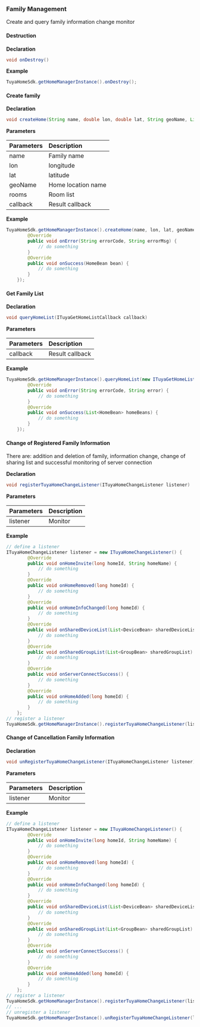 ### Family Management

Create and query family information change monitor

#### Destruction

**Declaration**

```java
void onDestroy()
```

**Example**

```java
TuyaHomeSdk.getHomeManagerInstance().onDestroy();
```

#### Create family

**Declaration**

```java
void createHome(String name, double lon, double lat, String geoName, List rooms, ITuyaHomeResultCallback callback)
```

**Parameters**

| Parameters | Description |
| :--- | :--- |
| name | Family name |
| lon | longitude |
| lat | latitude |
| geoName | Home location name |
| rooms | Room list |
| callback | Result callback |

**Example**

```java
TuyaHomeSdk.getHomeManagerInstance().createHome(name, lon, lat, geoName, rooms, new ITuyaHomeResultCallback() {
        @Override
        public void onError(String errorCode, String errorMsg) {
            // do something
        }
        @Override
        public void onSuccess(HomeBean bean) {
            // do something
        }
    });
```

#### Get Family List

**Declaration**

```java
void queryHomeList(ITuyaGetHomeListCallback callback)
```

**Parameters**

| Parameters | Description |
| :--- | :--- |
| callback | Result callback |

**Example**

```java
TuyaHomeSdk.getHomeManagerInstance().queryHomeList(new ITuyaGetHomeListCallback() {
        @Override
        public void onError(String errorCode, String error) {
            // do something
        }
        @Override
        public void onSuccess(List<HomeBean> homeBeans) {
            // do something
        }
    });
```

#### Change of Registered Family Information

There are: addition and deletion of family, information change, change of sharing list and successful monitoring of server connection

**Declaration**

```java
void registerTuyaHomeChangeListener(ITuyaHomeChangeListener listener)
```

**Parameters**

| Parameters | Description |
| :--- | :--- |
| listener | Monitor |

**Example**

```java
// define a listener
ITuyaHomeChangeListener listener = new ITuyaHomeChangeListener() {
        @Override
        public void onHomeInvite(long homeId, String homeName) {
            // do something
        }
        @Override
        public void onHomeRemoved(long homeId) {
            // do something
        }
        @Override
        public void onHomeInfoChanged(long homeId) {
            // do something
        }
        @Override
        public void onSharedDeviceList(List<DeviceBean> sharedDeviceList) {
            // do something
        }
        @Override
        public void onSharedGroupList(List<GroupBean> sharedGroupList) {
            // do something
        }
        @Override
        public void onServerConnectSuccess() {
            // do something
        }
        @Override
        public void onHomeAdded(long homeId) {
            // do something
        }
    };
// register a listener
TuyaHomeSdk.getHomeManagerInstance().registerTuyaHomeChangeListener(listener);
```

#### Change of Cancellation Family Information

**Declaration**

```java
void unRegisterTuyaHomeChangeListener(ITuyaHomeChangeListener listener)
```

**Parameters**

| Parameters | Description |
| :--- | :--- |
| listener | Monitor |

**Example**

```java
// define a listener
ITuyaHomeChangeListener listener = new ITuyaHomeChangeListener() {
        @Override
        public void onHomeInvite(long homeId, String homeName) {
            // do something
        }
        @Override
        public void onHomeRemoved(long homeId) {
            // do something
        }
        @Override
        public void onHomeInfoChanged(long homeId) {
            // do something
        }
        @Override
        public void onSharedDeviceList(List<DeviceBean> sharedDeviceList) {
            // do something
        }
        @Override
        public void onSharedGroupList(List<GroupBean> sharedGroupList) {
            // do something
        }
        @Override
        public void onServerConnectSuccess() {
            // do something
        }
        @Override
        public void onHomeAdded(long homeId) {
            // do something
        }
    };
// register a listener
TuyaHomeSdk.getHomeManagerInstance().registerTuyaHomeChangeListener(listener);
// ...
// unregister a listener
TuyaHomeSdk.getHomeManagerInstance().unRegisterTuyaHomeChangeListener(listener);
```


